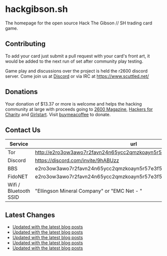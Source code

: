 # hackgibson.sh
The homepage for the open source Hack The Gibson // SH trading card game.


## Contributing

To add your card just submit a pull request with your card's front art, it would be added to the next run of set after community play testing.

Game play and discussions over the project is held the r2600 discord server. Come join us at [Discord](https://discord.com/invite/9hABUzz) or via IRC at https://www.scuttled.net/


## Donations

Your donation of $13.37 or more is welcome and helps the hacking community at large with proceeds going to [2600 Magazine](https://2600.com/), [Hackers for Charity](https://hackersforcharity.org) and [Girlstart](https://girlstart.org).  Visit [buymeacoffee](https://www.buymeacoffee.com/hackgibson.sh) to donate.


## Contact Us

Service | url
-|-
Tor | http://e2ro3ow3awo7r2favn24n65ycc2qmzkoayn5r57e3f56nvjwdcgg32ad.onion
Discord | https://discord.com/invite/9hABUzz
BBS | e2ro3ow3awo7r2favn24n65ycc2qmzkoayn5r57e3f56nvjwdcgg32ad.onion:23
FidoNET | e2ro3ow3awo7r2favn24n65ycc2qmzkoayn5r57e3f56nvjwdcgg32ad.onion:24554
Wifi / Bluetooth SSID | "Ellingson Mineral Company" or "EMC Net - <fidonet address>"

## Latest Changes
<!-- BLOG-POST-LIST:START -->
- [Updated with the latest blog posts](https://github.com/DFW2600/hackgibson.sh/commit/8d81b3fd13d4cc7246388491e7c7aa11f5c16739)
- [Updated with the latest blog posts](https://github.com/DFW2600/hackgibson.sh/commit/9739bbe7e05c4f5dfa19ae8aa82e567c6664599b)
- [Updated with the latest blog posts](https://github.com/DFW2600/hackgibson.sh/commit/c5463de7493f75670c4de22c16c31cac965b9cc0)
- [Updated with the latest blog posts](https://github.com/DFW2600/hackgibson.sh/commit/e680d63ea970fa4ad72f4272a31f4b80c388e812)
- [Updated with the latest blog posts](https://github.com/DFW2600/hackgibson.sh/commit/f19611951ee0b1bea052310dc4b6fe4099fe694c)
<!-- BLOG-POST-LIST:END -->
